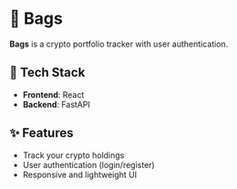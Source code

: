 # 👜 Bags

**Bags** is a crypto portfolio tracker with user authentication.

## 🚀 Tech Stack

- **Frontend**: React  
- **Backend**: FastAPI  

## ✨ Features

- Track your crypto holdings  
- User authentication (login/register)  
- Responsive and lightweight UI  